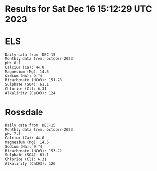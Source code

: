 # Results for Sat Dec 16 15:12:29 UTC 2023
# ELS
```
Daily data from: DEC-15
Monthly data from: october-2023
pH: 8.1
Calcium (Ca): 44.0
Magnesium (Mg): 14.5
Sodium (Na): 9.74
Bicarbonate (HCO3): 151.28
Sulphate (SO4): 61.1
Chloride (Cl): 6.31
Alkalinity (CaCO3): 124
```
# Rossdale
```
Daily data from: DEC-15
Monthly data from: october-2023
pH: 7.9
Calcium (Ca): 44.0
Magnesium (Mg): 14.5
Sodium (Na): 9.74
Bicarbonate (HCO3): 153.72
Sulphate (SO4): 61.1
Chloride (Cl): 6.31
Alkalinity (CaCO3): 126
```
